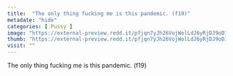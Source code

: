 ```yaml
---
title:  "The only thing fucking me is this pandemic. (f19)"
metadate: "hide"
categories: [ Pussy ]
image: "https://external-preview.redd.it/pfjqn7yJh26VojWolLdJ6yRjDJ9oDIJWDbrdhq4P6HE.jpg?auto=webp&s=0f487441c95552592e538f7abbc97a40c1bd2022"
thumb: "https://external-preview.redd.it/pfjqn7yJh26VojWolLdJ6yRjDJ9oDIJWDbrdhq4P6HE.jpg?width=640&crop=smart&auto=webp&s=6a23b9cdfca3c12fff9a5f6fd2b4d99f67deb13c"
visit: ""
---
```

The only thing fucking me is this pandemic. (f19)
